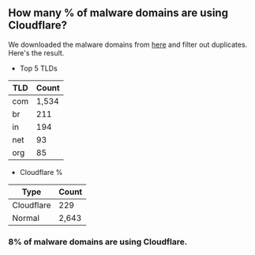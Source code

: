 ## How many % of malware domains are using Cloudflare?


We downloaded the malware domains from [here](https://urlhaus.abuse.ch) and filter out duplicates.
Here's the result.


[//]: # (start replacement)


- Top 5 TLDs

| TLD | Count |
| --- | --- |
| com | 1,534 |
| br | 211 |
| in | 194 |
| net | 93 |
| org | 85 |


- Cloudflare %

| Type | Count |
| --- | --- |
| Cloudflare | 229 |
| Normal | 2,643 |


### 8% of malware domains are using Cloudflare.